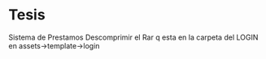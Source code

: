 # Tesis
Sistema de Prestamos
Descomprimir el Rar q esta en la carpeta del LOGIN en assets->template->login
